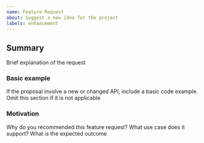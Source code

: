 ```yaml
---
name: Feature Request
about: Suggest a new idea for the project
labels: enhancement
---
```


## Summary
Brief explanation of the request

### Basic example
If the proposal involve a new or changed API, include a basic code example. 
Omit this section if it is not applicable

### Motivation
Why do you recommended this feature request? What use case does it support? What is the expected outcome
